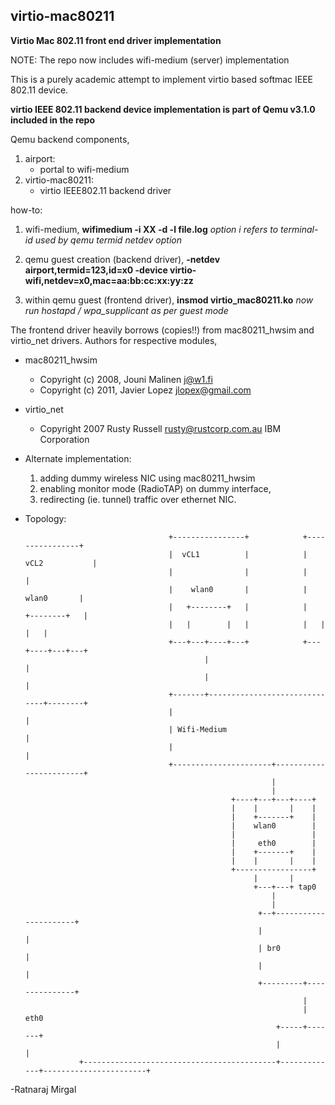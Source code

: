 ## virtio-mac80211
**Virtio Mac 802.11 front end driver implementation**

NOTE: The repo now includes wifi-medium (server) implementation

This is a purely academic attempt to implement virtio based softmac IEEE 802.11 device.

**virtio IEEE 802.11 backend device implementation is part of Qemu v3.1.0 included in the repo**

Qemu backend components,
1. airport:
	- portal to wifi-medium
2. virtio-mac80211:
	- virtio IEEE802.11 backend driver

how-to:
1. wifi-medium,
	**wifimedium -i XX -d -l file.log**
	_option i refers to terminal-id used by qemu termid netdev option_

2. qemu guest creation (backend driver),
        **-netdev airport,termid=123,id=x0 -device virtio-wifi,netdev=x0,mac=aa:bb:cc:xx:yy:zz**

3. within qemu guest (frontend driver),
	**insmod virtio_mac80211.ko**
        _now run hostapd / wpa_supplicant as per guest mode_

The frontend driver heavily borrows (copies!!) from mac80211_hwsim and virtio_net drivers.
Authors for respective modules,

- mac80211_hwsim
	- Copyright (c) 2008, Jouni Malinen <j@w1.fi>
	- Copyright (c) 2011, Javier Lopez <jlopex@gmail.com>

- virtio_net
	- Copyright 2007 Rusty Russell <rusty@rustcorp.com.au> IBM Corporation

- Alternate implementation:
	1. adding dummy wireless NIC using mac80211_hwsim
	2. enabling monitor mode (RadioTAP) on dummy interface,
	3. redirecting (ie. tunnel) traffic over ethernet NIC.

- Topology:

                                      +----------------+            +----------------+
                                      |  vCL1          |            | vCL2           |
                                      |                |            |                |
                                      |    wlan0       |            |    wlan0       |
                                      |   +--------+   |            |   +--------+   |
                                      |   |        |   |            |   |        |   |
                                      +---+---+----+---+            +---+----+---+---+
                                              |                              |
                                              |                              |
                                      +-------+------------------------------+--------+
                                      |                                               |
                                      | Wifi-Medium                                   |
                                      |                                               |
                                      +----------------------+------------------------+
                                                             |
                                                             |
                                                    +----+---+---+----+
                                                    |    |       |    |
                                                    |    +-------+    |
                                                    |    wlan0        |
                                                    |                 |
                                                    |     eth0        |
                                                    |    +-------+    |
                                                    |    |       |    |
                                                    +-----------------+
                                                         |       |
                                                         +---+---+ tap0
                                                             |
                                                             |
                                                          +--+----------------------+
                                                          |                         |
                                                          | br0                     |
                                                          |                         |
                                                          +---------+---------------+
                                                                    |
                                                                    |   eth0
                                                              +-----+-------+
                                                              |             |
                  +-------------------------------------------+-------------+-----------------------+


-Ratnaraj Mirgal
